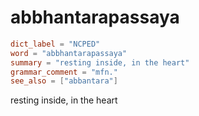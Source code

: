 # abbhantarapassaya

``` toml
dict_label = "NCPED"
word = "abbhantarapassaya"
summary = "resting inside, in the heart"
grammar_comment = "mfn."
see_also = ["abbantara"]
```

resting inside, in the heart

